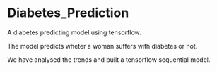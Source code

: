 # Diabetes_Prediction
A diabetes predicting model using tensorflow.

The model predicts wheter a woman suffers with diabetes or not.

We have analysed the trends and built a tensorflow sequential model.
